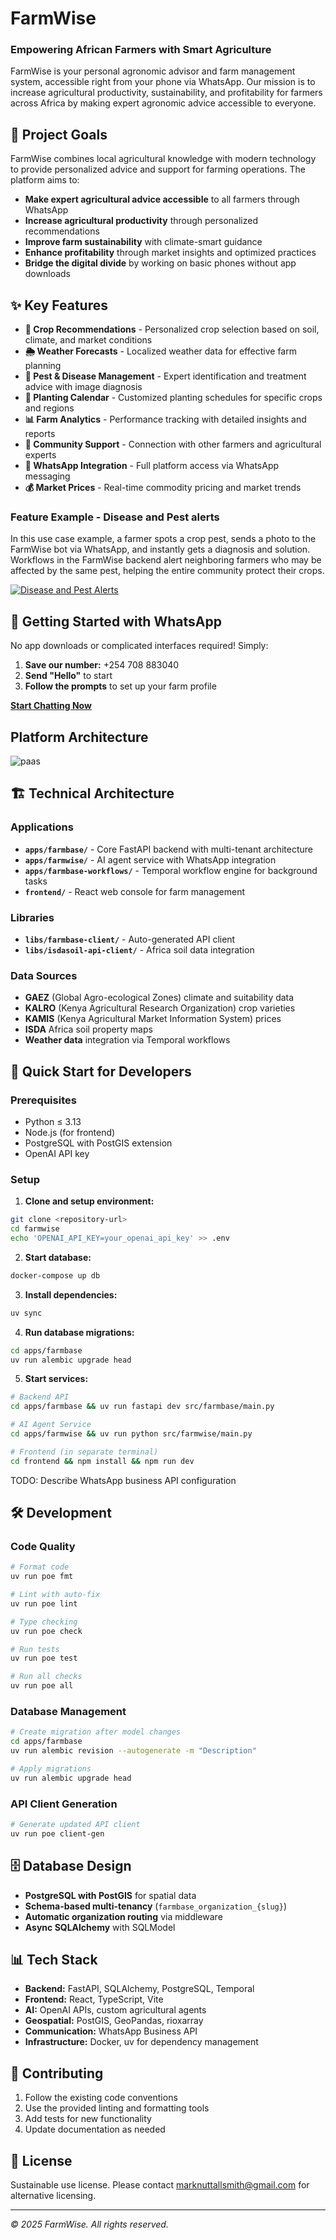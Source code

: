 # FarmWise

### Empowering African Farmers with Smart Agriculture

FarmWise is your personal agronomic advisor and farm management system, accessible right from your phone via WhatsApp. 
Our mission is to increase agricultural productivity, sustainability, and profitability for farmers across Africa by making expert agronomic advice accessible to everyone.

## 🌾 Project Goals

FarmWise combines local agricultural knowledge with modern technology to provide personalized advice and support for farming operations. The platform aims to:

- **Make expert agricultural advice accessible** to all farmers through WhatsApp
- **Increase agricultural productivity** through personalized recommendations  
- **Improve farm sustainability** with climate-smart guidance
- **Enhance profitability** through market insights and optimized practices
- **Bridge the digital divide** by working on basic phones without app downloads

## ✨ Key Features

- **🌱 Crop Recommendations** - Personalized crop selection based on soil, climate, and market conditions
- **🌦️ Weather Forecasts** - Localized weather data for effective farm planning
- **🐛 Pest & Disease Management** - Expert identification and treatment advice with image diagnosis
- **📅 Planting Calendar** - Customized planting schedules for specific crops and regions
- **📊 Farm Analytics** - Performance tracking with detailed insights and reports
- **👥 Community Support** - Connection with other farmers and agricultural experts
- **📱 WhatsApp Integration** - Full platform access via WhatsApp messaging
- **💰 Market Prices** - Real-time commodity pricing and market trends

### Feature Example - Disease and Pest alerts
In this use case example, a farmer spots a crop pest, sends a photo to the FarmWise bot via WhatsApp, and instantly gets a diagnosis and solution. 
Workflows in the FarmWise backend alert neighboring farmers who may be affected by the same pest, helping the entire community protect their crops.

[![Disease and Pest Alerts](https://img.youtube.com/vi/bBo851l6BJw/hqdefault.jpg)](https://www.youtube.com/embed/bBo851l6BJw)

## 📱 Getting Started with WhatsApp

No app downloads or complicated interfaces required! Simply:

1. **Save our number:** +254 708 883040
2. **Send "Hello"** to start
3. **Follow the prompts** to set up your farm profile

[**Start Chatting Now**](https://wa.me/254708883040)

## Platform Architecture

![paas](/docs/FarmWise.png)

## 🏗️ Technical Architecture

### Applications

- **`apps/farmbase/`** - Core FastAPI backend with multi-tenant architecture
- **`apps/farmwise/`** - AI agent service with WhatsApp integration
- **`apps/farmbase-workflows/`** - Temporal workflow engine for background tasks
- **`frontend/`** - React web console for farm management

### Libraries

- **`libs/farmbase-client/`** - Auto-generated API client
- **`libs/isdasoil-api-client/`** - Africa soil data integration

### Data Sources

- **GAEZ** (Global Agro-ecological Zones) climate and suitability data
- **KALRO** (Kenya Agricultural Research Organization) crop varieties
- **KAMIS** (Kenya Agricultural Market Information System) prices
- **ISDA** Africa soil property maps
- **Weather data** integration via Temporal workflows

## 🚀 Quick Start for Developers

### Prerequisites

- Python ≤ 3.13
- Node.js (for frontend)
- PostgreSQL with PostGIS extension
- OpenAI API key

### Setup

1. **Clone and setup environment:**
```bash
git clone <repository-url>
cd farmwise
echo 'OPENAI_API_KEY=your_openai_api_key' >> .env
```

2. **Start database:**
```bash
docker-compose up db
```

3. **Install dependencies:**
```bash
uv sync
```

4. **Run database migrations:**
```bash
cd apps/farmbase
uv run alembic upgrade head
```

5. **Start services:**
```bash
# Backend API
cd apps/farmbase && uv run fastapi dev src/farmbase/main.py

# AI Agent Service  
cd apps/farmwise && uv run python src/farmwise/main.py

# Frontend (in separate terminal)
cd frontend && npm install && npm run dev
```

TODO: Describe WhatsApp business API configuration

## 🛠️ Development

### Code Quality

```bash
# Format code
uv run poe fmt

# Lint with auto-fix
uv run poe lint

# Type checking
uv run poe check

# Run tests
uv run poe test

# Run all checks
uv run poe all
```

### Database Management

```bash
# Create migration after model changes
cd apps/farmbase
uv run alembic revision --autogenerate -m "Description"

# Apply migrations
uv run alembic upgrade head
```

### API Client Generation

```bash
# Generate updated API client
uv run poe client-gen
```

## 🗄️ Database Design

- **PostgreSQL with PostGIS** for spatial data
- **Schema-based multi-tenancy** (`farmbase_organization_{slug}`)
- **Automatic organization routing** via middleware
- **Async SQLAlchemy** with SQLModel

## 📊 Tech Stack

- **Backend:** FastAPI, SQLAlchemy, PostgreSQL, Temporal
- **Frontend:** React, TypeScript, Vite
- **AI:** OpenAI APIs, custom agricultural agents
- **Geospatial:** PostGIS, GeoPandas, rioxarray
- **Communication:** WhatsApp Business API
- **Infrastructure:** Docker, uv for dependency management

## 🤝 Contributing

1. Follow the existing code conventions
2. Use the provided linting and formatting tools
3. Add tests for new functionality
4. Update documentation as needed

## 📄 License

Sustainable use license. Please contact marknuttallsmith@gmail.com for alternative licensing.

---

*© 2025 FarmWise. All rights reserved.*